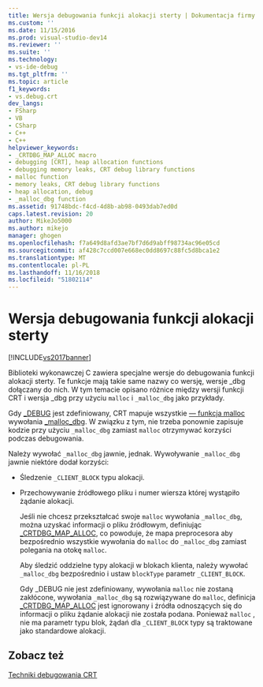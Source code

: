 ```yaml
---
title: Wersja debugowania funkcji alokacji sterty | Dokumentacja firmy Microsoft
ms.custom: ''
ms.date: 11/15/2016
ms.prod: visual-studio-dev14
ms.reviewer: ''
ms.suite: ''
ms.technology:
- vs-ide-debug
ms.tgt_pltfrm: ''
ms.topic: article
f1_keywords:
- vs.debug.crt
dev_langs:
- FSharp
- VB
- CSharp
- C++
- C++
helpviewer_keywords:
- _CRTDBG_MAP_ALLOC macro
- debugging [CRT], heap allocation functions
- debugging memory leaks, CRT debug library functions
- malloc function
- memory leaks, CRT debug library functions
- heap allocation, debug
- _malloc_dbg function
ms.assetid: 91748bdc-f4cd-4d8b-ab98-0493dab7ed0d
caps.latest.revision: 20
author: MikeJo5000
ms.author: mikejo
manager: ghogen
ms.openlocfilehash: f7a649d8afd3ae7bf7d6d9abff98734ac96e05cd
ms.sourcegitcommit: af428c7ccd007e668ec0dd8697c88fc5d8bca1e2
ms.translationtype: MT
ms.contentlocale: pl-PL
ms.lasthandoff: 11/16/2018
ms.locfileid: "51802114"
---
```

# <a name="debug-versions-of-heap-allocation-functions"></a>Wersja debugowania funkcji alokacji sterty
[!INCLUDE[vs2017banner](../includes/vs2017banner.md)]

Biblioteki wykonawczej C zawiera specjalne wersje do debugowania funkcji alokacji sterty. Te funkcje mają takie same nazwy co wersję, wersje _dbg dołączany do nich. W tym temacie opisano różnice między wersji funkcji CRT i wersja _dbg przy użyciu `malloc` i `_malloc_dbg` jako przykłady.  
  
 Gdy [_DEBUG](http://msdn.microsoft.com/library/a9901568-4846-4731-a404-399d947e2e7a) jest zdefiniowany, CRT mapuje wszystkie [— funkcja malloc](http://msdn.microsoft.com/library/144fcee2-be34-4a03-bb7e-ed6d4b99eea0) wywołania [_malloc_dbg](http://msdn.microsoft.com/library/c97eca51-140b-4461-8bd2-28965b49ecdb). W związku z tym, nie trzeba ponownie zapisuje kodzie przy użyciu `_malloc_dbg` zamiast `malloc` otrzymywać korzyści podczas debugowania.  
  
 Należy wywołać `_malloc_dbg` jawnie, jednak. Wywoływanie `_malloc_dbg` jawnie niektóre dodał korzyści:  
  
- Śledzenie `_CLIENT_BLOCK` typu alokacji.  
  
- Przechowywanie źródłowego pliku i numer wiersza której wystąpiło żądanie alokacji.  
  
  Jeśli nie chcesz przekształcać swoje `malloc` wywołania `_malloc_dbg`, można uzyskać informacji o pliku źródłowym, definiując [_CRTDBG_MAP_ALLOC](http://msdn.microsoft.com/library/435242b8-caea-4063-b765-4a608200312b), co powoduje, że mapa preprocesora aby bezpośrednio wszystkie wywołania do `malloc` do `_malloc_dbg` zamiast polegania na otokę `malloc`.  
  
  Aby śledzić oddzielne typy alokacji w blokach klienta, należy wywołać `_malloc_dbg` bezpośrednio i ustaw `blockType` parametr `_CLIENT_BLOCK`.  
  
  Gdy _DEBUG nie jest zdefiniowany, wywołania `malloc` nie zostaną zakłócone, wywołania `_malloc_dbg` są rozwiązywane do `malloc`, definicja [_CRTDBG_MAP_ALLOC](http://msdn.microsoft.com/library/435242b8-caea-4063-b765-4a608200312b) jest ignorowany i źródła odnoszących się do informacji o pliku żądanie alokacji nie została podana. Ponieważ `malloc` , nie ma parametr typu blok, żądań dla `_CLIENT_BLOCK` typy są traktowane jako standardowe alokacji.  
  
## <a name="see-also"></a>Zobacz też  
 [Techniki debugowania CRT](../debugger/crt-debugging-techniques.md)



